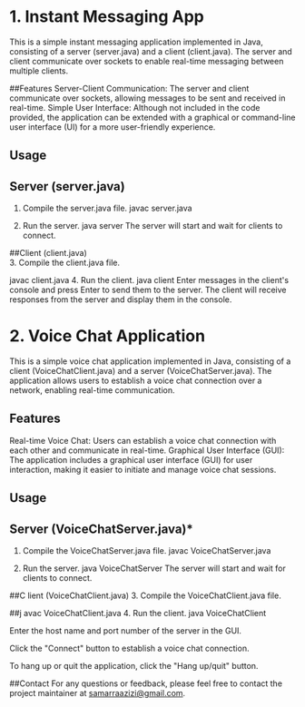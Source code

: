 # 1. Instant Messaging App

This is a simple instant messaging application implemented in Java, consisting of a server (server.java) and a client (client.java). The server and client communicate over sockets to enable real-time messaging between multiple clients.

##Features
Server-Client Communication: The server and client communicate over sockets, allowing messages to be sent and received in real-time.
Simple User Interface: Although not included in the code provided, the application can be extended with a graphical or command-line user interface (UI) for a more user-friendly experience.


## Usage<br>
## Server (server.java)
1. Compile the server.java file.
javac server.java

2. Run the server.
java server
The server will start and wait for clients to connect.

##Client (client.java)<br>
3. Compile the client.java file.

javac client.java
4. Run the client.
java client
Enter messages in the client's console and press Enter to send them to the server. The client will receive responses from the server and display them in the console.


# 2. Voice Chat Application
This is a simple voice chat application implemented in Java, consisting of a client (VoiceChatClient.java) and a server (VoiceChatServer.java). The application allows users to establish a voice chat connection over a network, enabling real-time communication.

## Features
Real-time Voice Chat: Users can establish a voice chat connection with each other and communicate in real-time.
Graphical User Interface (GUI): The application includes a graphical user interface (GUI) for user interaction, making it easier to initiate and manage voice chat sessions.

## Usage<br>
## Server (VoiceChatServer.java)*

1. Compile the VoiceChatServer.java file.
javac VoiceChatServer.java

2. Run the server.
java VoiceChatServer
The server will start and wait for clients to connect.

##C lient (VoiceChatClient.java)
3. Compile the VoiceChatClient.java file.

##j avac VoiceChatClient.java
4. Run the client.
java VoiceChatClient

Enter the host name and port number of the server in the GUI.

Click the "Connect" button to establish a voice chat connection.

To hang up or quit the application, click the "Hang up/quit" button.


##Contact
For any questions or feedback, please feel free to contact the project maintainer at samarraazizi@gmail.com.